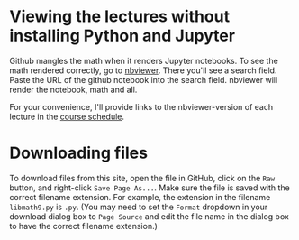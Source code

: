 # Viewing the lectures without installing Python and Jupyter

Github mangles the math when it renders Jupyter notebooks.
To see the math rendered correctly, go to
[nbviewer](http://nbviewer.jupyter.org/).
There you'll see a search field. Paste
the URL of the github notebook into the search field.
nbviewer will render the notebook, math and all.

For your convenience, I'll provide links to the nbviewer-version of each 
lecture in the [course schedule](../README.md#schedule). 

# Downloading files 

To download files from this site, 
open the file in GitHub, 
click on the `Raw` button, 
and right-click `Save Page As...`.
Make sure the file is saved with the correct filename extension.
For example, the extension in the filename `libmath9.py` is `.py`.  (You may need to set the `Format` dropdown in your download dialog box to `Page Source` and edit the file name in the dialog box to have the correct filename extension.) 

